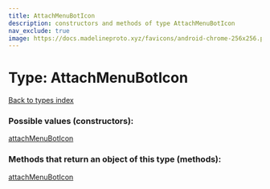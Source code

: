 ```yaml
---
title: AttachMenuBotIcon
description: constructors and methods of type AttachMenuBotIcon
nav_exclude: true
image: https://docs.madelineproto.xyz/favicons/android-chrome-256x256.png
---
```

# Type: AttachMenuBotIcon
[Back to types index](index.html)



### Possible values (constructors):

[attachMenuBotIcon](/API_docs/constructors/attachMenuBotIcon.html)  



### Methods that return an object of this type (methods):



[attachMenuBotIcon](/API_docs/constructors/attachMenuBotIcon.html)  

